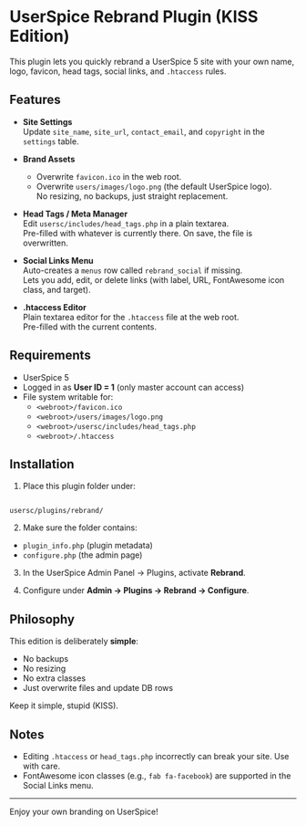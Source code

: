 
# UserSpice Rebrand Plugin (KISS Edition)

This plugin lets you quickly rebrand a UserSpice 5 site with your own name, logo, favicon, head tags, social links, and `.htaccess` rules.

## Features

- **Site Settings**  
  Update `site_name`, `site_url`, `contact_email`, and `copyright` in the `settings` table.

- **Brand Assets**  
  - Overwrite `favicon.ico` in the web root.  
  - Overwrite `users/images/logo.png` (the default UserSpice logo).  
  No resizing, no backups, just straight replacement.

- **Head Tags / Meta Manager**  
  Edit `usersc/includes/head_tags.php` in a plain textarea.  
  Pre-filled with whatever is currently there. On save, the file is overwritten.

- **Social Links Menu**  
  Auto-creates a `menus` row called `rebrand_social` if missing.  
  Lets you add, edit, or delete links (with label, URL, FontAwesome icon class, and target).

- **.htaccess Editor**  
  Plain textarea editor for the `.htaccess` file at the web root.  
  Pre-filled with the current contents.

## Requirements

- UserSpice 5
- Logged in as **User ID = 1** (only master account can access)
- File system writable for:
  - `<webroot>/favicon.ico`
  - `<webroot>/users/images/logo.png`
  - `<webroot>/usersc/includes/head_tags.php`
  - `<webroot>/.htaccess`

## Installation

1. Place this plugin folder under:
```

usersc/plugins/rebrand/

```
2. Make sure the folder contains:
- `plugin_info.php` (plugin metadata)
- `configure.php` (the admin page)

3. In the UserSpice Admin Panel → Plugins, activate **Rebrand**.

4. Configure under **Admin → Plugins → Rebrand → Configure**.

## Philosophy

This edition is deliberately **simple**:

- No backups
- No resizing
- No extra classes
- Just overwrite files and update DB rows

Keep it simple, stupid (KISS).

## Notes

- Editing `.htaccess` or `head_tags.php` incorrectly can break your site. Use with care.
- FontAwesome icon classes (e.g., `fab fa-facebook`) are supported in the Social Links menu.

---

Enjoy your own branding on UserSpice!
```
